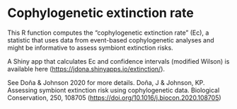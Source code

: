 # Cophylogenetic extinction rate

This R function computes the “cophylogenetic extinction rate” (Ec), a statistic that uses data from event-based cophylogenetic analyses and might be informative to assess symbiont extinction risks.

A Shiny app that calculates Ec and confidence intervals (modified Wilson) is available here (https://jdona.shinyapps.io/extinction/).

See Doña & Johnson 2020 for more details. 
Doña, J & Johnson, KP. Assessing symbiont extinction risk using cophylogenetic data. Biological Conservation, 250, 108705 (https://doi.org/10.1016/j.biocon.2020.108705)

